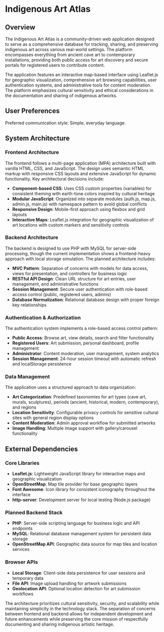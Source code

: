 # Indigenous Art Atlas

## Overview

The Indigenous Art Atlas is a community-driven web application designed to serve as a comprehensive database for tracking, sharing, and preserving indigenous art across various real-world settings. The platform encompasses everything from ancient cave art to contemporary installations, providing both public access for art discovery and secure portals for registered users to contribute content.

The application features an interactive map-based interface using Leaflet.js for geographic visualization, comprehensive art browsing capabilities, user authentication systems, and administrative tools for content moderation. The platform emphasizes cultural sensitivity and ethical considerations in the documentation and sharing of indigenous artworks.

## User Preferences

Preferred communication style: Simple, everyday language.

## System Architecture

### Frontend Architecture
The frontend follows a multi-page application (MPA) architecture built with vanilla HTML, CSS, and JavaScript. The design uses semantic HTML markup with responsive CSS layouts and extensive JavaScript for dynamic functionality. Key architectural decisions include:

- **Component-based CSS**: Uses CSS custom properties (variables) for consistent theming with earth-tone colors inspired by cultural heritage
- **Modular JavaScript**: Organized into separate modules (auth.js, map.js, admin.js, main.js) with namespace pattern to avoid global conflicts
- **Responsive Design**: Mobile-first approach using flexbox and grid layouts
- **Interactive Maps**: Leaflet.js integration for geographic visualization of art locations with custom markers and sensitivity controls

### Backend Architecture
The backend is designed to use PHP with MySQL for server-side processing, though the current implementation shows a frontend-heavy approach with local storage simulation. The planned architecture includes:

- **MVC Pattern**: Separation of concerns with models for data access, views for presentation, and controllers for business logic  
- **RESTful API Design**: Clean URL structure for art entries, user management, and administrative functions
- **Session Management**: Secure user authentication with role-based access control (public, registered users, admins)
- **Database Normalization**: Relational database design with proper foreign key relationships

### Authentication & Authorization
The authentication system implements a role-based access control pattern:

- **Public Access**: Browse art, view details, search and filter functionality
- **Registered Users**: Art submission, personal dashboard, profile management
- **Administrator**: Content moderation, user management, system analytics
- **Session Management**: 24-hour session timeout with automatic refresh and localStorage persistence

### Data Management
The application uses a structured approach to data organization:

- **Art Categorization**: Predefined taxonomies for art types (cave art, murals, sculptures), periods (ancient, historical, modern, contemporary), and regions
- **Location Sensitivity**: Configurable privacy controls for sensitive cultural sites with general region display options
- **Content Moderation**: Admin approval workflow for submitted artworks
- **Image Handling**: Multiple image support with gallery/carousel functionality

## External Dependencies

### Core Libraries
- **Leaflet.js**: Lightweight JavaScript library for interactive maps and geographic visualization
- **OpenStreetMap**: Map tile provider for base geographic layers
- **Font Awesome**: Icon library for consistent iconography throughout the interface
- **http-server**: Development server for local testing (Node.js package)

### Planned Backend Stack
- **PHP**: Server-side scripting language for business logic and API endpoints
- **MySQL**: Relational database management system for persistent data storage
- **OpenStreetMap API**: Geographic data source for map tiles and location services

### Browser APIs
- **Local Storage**: Client-side data persistence for user sessions and temporary data
- **File API**: Image upload handling for artwork submissions
- **Geolocation API**: Optional location detection for art submission workflows

The architecture prioritizes cultural sensitivity, security, and scalability while maintaining simplicity in the technology stack. The separation of concerns between frontend and backend allows for independent development and future enhancements while preserving the core mission of respectfully documenting and sharing indigenous artistic heritage.